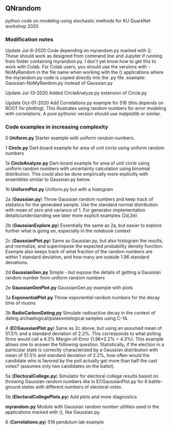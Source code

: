 ## QNrandom 

python code on modeling using stochastic methods for KU QuarkNet workshop 2020

### Modification notes

Update Jul-8-2020
Code depending on myrandom.py marked with (). These should work as 
designed from command line and Jupyter if running from folder containing
myrandom.py. I don't yet know how to get this to work with Colab. 
For Colab users, you should use the versions with -NoMyRandom in the 
file name when working with the () applications where the myrandom.py 
code is copied directly into the .py file.
example: Gaussian-NoMyRandom.py instead of Gaussian.py

Update Jul-13-2020
Added CircleAnalyze.py extension of Circle.py

Update Oct-01-2020
Add Correlations.py example for 516 (this depends on ROOT for plotting).
This illustrates using random numbers for error modeling 
with correlations.
A pure pythonic version should use matplotlib or similar.

### Code examples in increasing complexity

0  **Uniform.py**
   Starter example with uniform random numbers.

1  **Circle.py**
   Dart-board example for area of unit circle using uniform random numbers

1a **CircleAnalyze.py**
   Dart-board example for area of unit circle using uniform random numbers
   with uncertainty calculation using binomial distribution. 
   This could also be done empirically more explicitly with ensembles 
   similar to Gaussian.py below.

1b **UniformPlot.py**
   Uniform.py but with a histogram

2a (**Gaussian.py**)
   Throw Gaussian random numbers and keep track of statistics for the 
   generated sample. Use the standard normal distribution with mean 
   of zero and variance of 1. For generator implementation 
   details/understanding see later more explicit examples (2d,2e).

2b (**GaussianExplore.py**)
   Essentially the same as 2a, but easier to explore further 
   what is going on, especially in the notebook context

2c (**GaussianPlot.py**)
   Same as Gaussian.py, but also histogram the results, and 
   normalize, and superimpose the expected probability density function.
   Example also keeps track of what fraction of the random numbers 
   are within 1 standard deviation, and how many are outside 1.96 standard 
   deviations.

2d **GaussianGen.py**
   Simple - but expose the details of getting a Gaussian random number 
   from uniform random numbers

2e **GaussianGenPlot.py**
   GaussianGen.py example with plots

3a **ExponentialPlot.py**
   Throw exponential random numbers for the decay time of muons

3b **RadioCarbonDating.py**
   Simulate radioactive decay in the context of dating 
   archaelogical/palaeontological samples using C-14.

4  (**ECGaussianPlot.py**)
   Same as 2c above, but using an assumed mean of 51.5% and 
   a standard deviation of 2.2%. This corresponds to what polling firms 
   would call a 4.3% Margin-of-Error (1.96*2.2% = 4.3%).
   This example allows one to answer the following question. 
   Statistically, if the election in a particular state is correctly 
   characterized by a Gaussian distribution with mean of 51.5% and 
   standard deviation of 2.2%, how often would the candidate who is 
   favored by the poll actually get more than half the cast votes?
   (assumes only two candidates on the ballot).

5a (**ElectoralCollege.py**)
   Simulator for electoral college results based on throwing Gaussian 
   random numbers like in ECGaussianPlot.py for 6 battle-ground states 
   with different numbers of electoral votes.

5b (**ElectoralCollegePlots.py**)
   Add plots and more diagnostics

   **myrandom.py**
   Module with Gaussian random number utilities used in the applications 
   marked with (), like Gaussian.py.

6 (**Correlations.py**)
   516 pendulum lab example
